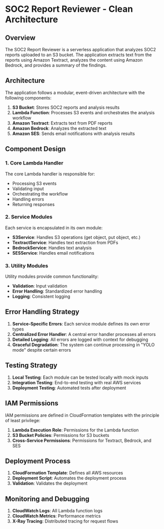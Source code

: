# SOC2 Report Reviewer - Clean Architecture

## Overview

The SOC2 Report Reviewer is a serverless application that analyzes SOC2 reports uploaded to an S3 bucket. The application extracts text from the reports using Amazon Textract, analyzes the content using Amazon Bedrock, and provides a summary of the findings.

## Architecture

The application follows a modular, event-driven architecture with the following components:

1. **S3 Bucket**: Stores SOC2 reports and analysis results
2. **Lambda Function**: Processes S3 events and orchestrates the analysis workflow
3. **Amazon Textract**: Extracts text from PDF reports
4. **Amazon Bedrock**: Analyzes the extracted text
5. **Amazon SES**: Sends email notifications with analysis results

## Component Design

### 1. Core Lambda Handler

The core Lambda handler is responsible for:
- Processing S3 events
- Validating input
- Orchestrating the workflow
- Handling errors
- Returning responses

### 2. Service Modules

Each service is encapsulated in its own module:

- **S3Service**: Handles S3 operations (get object, put object, etc.)
- **TextractService**: Handles text extraction from PDFs
- **BedrockService**: Handles text analysis
- **SESService**: Handles email notifications

### 3. Utility Modules

Utility modules provide common functionality:

- **Validation**: Input validation
- **Error Handling**: Standardized error handling
- **Logging**: Consistent logging

## Error Handling Strategy

1. **Service-Specific Errors**: Each service module defines its own error types
2. **Centralized Error Handler**: A central error handler processes all errors
3. **Detailed Logging**: All errors are logged with context for debugging
4. **Graceful Degradation**: The system can continue processing in "YOLO mode" despite certain errors

## Testing Strategy

1. **Local Testing**: Each module can be tested locally with mock inputs
2. **Integration Testing**: End-to-end testing with real AWS services
3. **Deployment Testing**: Automated tests after deployment

## IAM Permissions

IAM permissions are defined in CloudFormation templates with the principle of least privilege:

1. **Lambda Execution Role**: Permissions for the Lambda function
2. **S3 Bucket Policies**: Permissions for S3 buckets
3. **Cross-Service Permissions**: Permissions for Textract, Bedrock, and SES

## Deployment Process

1. **CloudFormation Template**: Defines all AWS resources
2. **Deployment Script**: Automates the deployment process
3. **Validation**: Validates the deployment

## Monitoring and Debugging

1. **CloudWatch Logs**: All Lambda function logs
2. **CloudWatch Metrics**: Performance metrics
3. **X-Ray Tracing**: Distributed tracing for request flows 